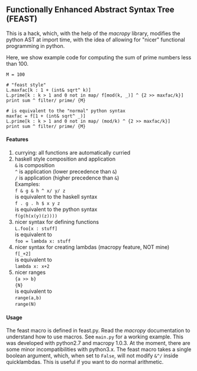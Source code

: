 ## Functionally Enhanced Abstract Syntax Tree (FEAST)

This is a hack, which, with the help of the *macropy*  library, modifies the python AST at import time, with the idea of allowing for "nicer" functional programming in python.

Here, we show example code for computing the sum of prime numbers less than 100.

    M = 100
    
    # "feast style"
    L.maxfac[k : 1 + (int& sqrt^ k)]
    L.prime[k : k > 1 and 0 not in map/ f[mod(k, _)] ^ {2 >> maxfac/k}]
    print sum ^ filter/ prime/ {M}
	
    # is equivalent to the "normal" python syntax
    maxfac = f[1 + (int& sqrt^ _)]
    L.prime[k : k > 1 and 0 not in map/ (mod/k) ^ {2 >> maxfac/k}]
    print sum ^ filter/ prime/ {M}

#### Features

1. currying: all functions are automatically curried
2. haskell style composition and application <br>
`&` is composition <br>
`^` is application (lower precedence than `&`) <br>
`/` is application (higher precedence than `&`) <br>
Examples: <br>
`f & g & h ^ x/ y/ z` <br>
is equivalent to the haskell syntax <br>
`f . g . h $ x y z` <br>
is equivalent to the python syntax <br>
`f(g(h(x(y)(z))))` <br>
3. nicer syntax for defining functions <br>
`L.foo[x : stuff]` <br>
is equivalent to <br>
`foo = lambda x: stuff` <br>
4. nicer syntax for creating lambdas (macropy feature, NOT mine) <br>
`f[_+2] ` <br>
is equivalent to <br>
`lambda x: x+2` <br>
5. nicer ranges <br>
`{a >> b}` <br>
`{N}` <br>
is equivalent to <br>
`range(a,b)` <br>
`range(N)`

#### Usage

The feast macro is defined in feast.py. Read the *macropy* documentation to understand how to use macros. See `main.py` for a working example. This was developed with python2.7 and macropy 1.0.3. At the moment, there are some minor incompatibilities with python3.x. The feast macro takes a single boolean argument, which, when set to `False`, will not modify `&^/` inside quicklambdas. This is useful if you want to do normal arithmetic.
